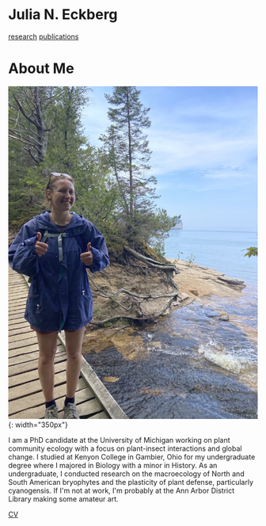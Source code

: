 # Julia N. Eckberg

[research](research.md)                  [publications](publications.md)

# About Me

![profile](website_profile.jpg){: width="350px"}

I am a PhD candidate at the University of Michigan working on plant community ecology with a focus on plant-insect interactions and global change. I studied at Kenyon College in Gambier, Ohio for my undergraduate degree where I majored in Biology with a minor in History. As an undergraduate, I conducted research on the macroecology of North and South American bryophytes and the plasticity of plant defense, particularly cyanogensis. If I'm not at work, I'm probably at the Ann Arbor District Library making some amateur art. 

[CV](2024_CV.pdf)






